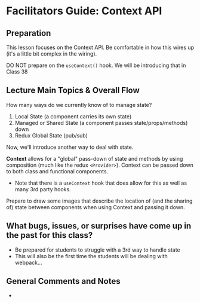 # Facilitators Guide: Context API

## Preparation
This lesson focuses on the Context API. Be comfortable in how this wires up (it's a little bit complex in the wiring).  

DO NOT prepare on the `useContext()` hook. We will be introducing that in Class 38

## Lecture Main Topics & Overall Flow
How many ways do we currently know of to manage state?
  1. Local State (a component carries its own state)
  2. Managed or Shared State (a component passes state/props/methods) down
  3. Redux Global State (pub/sub)

Now, we'll introduce another way to deal with state.

**Context** allows for a "global" pass-down of state and methods by using composition (much like the redux `<Provider>`). Context can be passed down to both class and functional components.

  * Note that there is a `useContext` hook that does allow for this as well as many 3rd party hooks.

Prepare to draw some images that describe the location of (and the sharing of) state between components when using Context and passing it down.

## What bugs, issues, or surprises have come up in the past for this class?
* Be prepared for students to struggle with a 3rd way to handle state
* This will also be the first time the students will be dealing with webpack...

## General Comments and Notes
*
